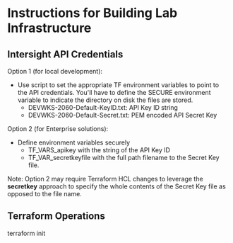 # Instructions for Building Lab Infrastructure

## Intersight API Credentials

Option 1 (for local development):
- Use script to set the appropriate TF environment variables to point
to the API credentials. You'll have to define the SECURE environment
variable to indicate the directory on disk the files are stored.
    - DEVWKS-2060-Default-KeyID.txt: API Key ID string
    - DEVWKS-2060-Default-Secret.txt: PEM encoded API Secret Key

Option 2 (for Enterprise solutions):
- Define environment variables securely
    - TF_VARS_apikey with the string of the API Key ID
    - TF_VAR_secretkeyfile with the full path filename to the Secret Key file.

Note: Option 2 may require Terraform HCL changes to leverage the
**secretkey** approach to specify the whole contents of the Secret Key file
as opposed to the file name.

## Terraform Operations

terraform init
